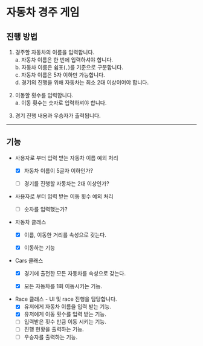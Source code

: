 # 자동차 경주 게임

## 진행 방법

1. 경주할 자동차의 이름을 입력합니다.  
   a. 자동차 이름은 한 번에 입력하셔야 합니다.  
   b. 자동차 이름은 쉼표(`,`)를 기준으로 구분합니다.  
   c. 자동차 이름은 5자 이하만 가능합니다.  
   d. 경기의 진행을 위해 자동차는 최소 2대 이상이어야 합니다.


2. 이동할 횟수를 입력합니다.  
   a. 이동 횟수는 숫자로 입력하셔야 합니다.


3. 경기 진행 내용과 우승자가 출력됩니다.

---

## 기능

* 사용자로 부터 입력 받는 자동차 이름 예외 처리
    *[x] 자동차 이름이 5글자 이하인가?
    *[ ] 경기를 진행할 자동차는 2대 이상인가?


* 사용자로 부터 입력 받는 이동 횟수 예외 처리
    *[ ] 숫자를 입력했는가?


* 자동차 클래스
    *[x] 이름, 이동한 거리를 속성으로 갖는다.
    *[x] 이동하는 기능


* Cars 클래스
    *[x] 경기에 출전한 모든 자동차를 속성으로 갖는다.
    *[x] 모든 자동차를 1회 이동시키는 기능.


* Race 클래스 - UI 및 race 진행을 담당합니다.
    *[x] 유저에게 자동차 이름을 입력 받는 기능.
    *[x] 유저에게 이동 횟수를 입력 받는 기능.
    *[ ] 입력받은 횟수 만큼 이동 시키는 기능.
    *[ ] 진행 현황을 출력하는 기능.
    *[ ] 우승자를 출력하는 기능.
